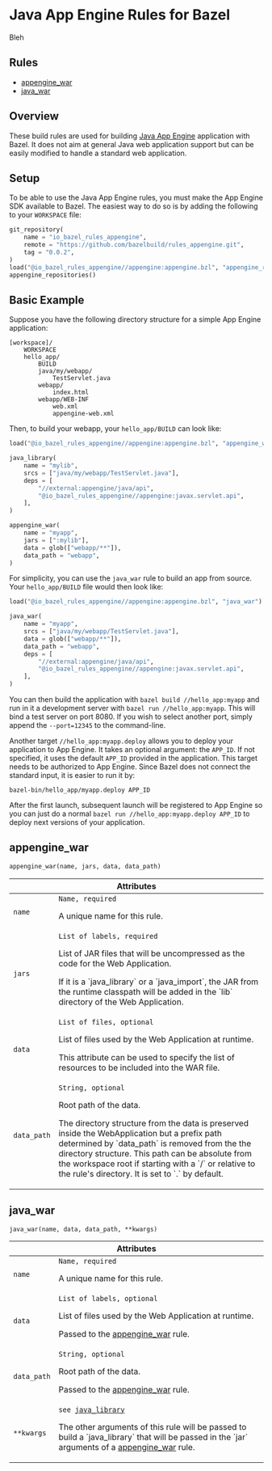 # Java App Engine Rules for Bazel
Bleh
<div class="toc">
  <h2>Rules</h2>
  <ul>
    <li><a href="#appengine_war">appengine_war</a></li>
    <li><a href="#java_war">java_war</a></li>
  </ul>
</div>

## Overview

These build rules are used for building
[Java App Engine](https://cloud.google.com/appengine/docs/java/)
application with Bazel. It does not aim at general Java web application
support but can be easily modified to handle a standard web application.

<a name="setup"></a>
## Setup

To be able to use the Java App Engine rules, you must make the App Engine SDK
available to Bazel. The easiest way to do so is by adding the following to your
`WORKSPACE` file:

```python
git_repository(
    name = "io_bazel_rules_appengine",
    remote = "https://github.com/bazelbuild/rules_appengine.git",
    tag = "0.0.2",
)
load("@io_bazel_rules_appengine//appengine:appengine.bzl", "appengine_repositories")
appengine_repositories()
```

<a name="basic-example"></a>
## Basic Example

Suppose you have the following directory structure for a simple App Engine
application:

```
[workspace]/
    WORKSPACE
    hello_app/
        BUILD
        java/my/webapp/
            TestServlet.java
        webapp/
            index.html
        webapp/WEB-INF
            web.xml
            appengine-web.xml
```

Then, to build your webapp, your `hello_app/BUILD` can look like:

```python
load("@io_bazel_rules_appengine//appengine:appengine.bzl", "appengine_war")

java_library(
    name = "mylib",
    srcs = ["java/my/webapp/TestServlet.java"],
    deps = [
        "//external:appengine/java/api",
        "@io_bazel_rules_appengine//appengine:javax.servlet.api",
    ],
)

appengine_war(
    name = "myapp",
    jars = [":mylib"],
    data = glob(["webapp/**"]),
    data_path = "webapp",
)
```

For simplicity, you can use the `java_war` rule to build an app from source.
Your `hello_app/BUILD` file would then look like:

```python
load("@io_bazel_rules_appengine//appengine:appengine.bzl", "java_war")

java_war(
    name = "myapp",
    srcs = ["java/my/webapp/TestServlet.java"],
    data = glob(["webapp/**"]),
    data_path = "webapp",
    deps = [
        "//external:appengine/java/api",
        "@io_bazel_rules_appengine//appengine:javax.servlet.api",
    ],
)
```

You can then build the application with `bazel build //hello_app:myapp` and
run in it a development server with `bazel run //hello_app:myapp`. This will
bind a test server on port 8080. If you wish to select another port,
simply append the `--port=12345` to the command-line.

Another target `//hello_app:myapp.deploy` allows you to deploy your
application to App Engine. It takes an optional argument: the
`APP_ID`. If not specified, it uses the default `APP_ID` provided in
the application. This target needs to be authorized to App Engine. Since
Bazel does not connect the standard input, it is easier to run it by:
```
bazel-bin/hello_app/myapp.deploy APP_ID
```

After the first launch, subsequent launch will be registered to
App Engine so you can just do a normal `bazel run
//hello_app:myapp.deploy APP_ID` to deploy next versions of
your application.

<a name="appengine_war"></a>
## appengine_war

```python
appengine_war(name, jars, data, data_path)
```

<table class="table table-condensed table-bordered table-params">
  <colgroup>
    <col class="col-param" />
    <col class="param-description" />
  </colgroup>
  <thead>
    <tr>
      <th colspan="2">Attributes</th>
    </tr>
  </thead>
  <tbody>
    <tr>
      <td><code>name</code></td>
      <td>
        <code>Name, required</code>
        <p>A unique name for this rule.</p>
      </td>
    </tr>
    <tr>
      <td><code>jars</code></td>
      <td>
        <code>List of labels, required</code>
        <p>
          List of JAR files that will be uncompressed as the code for the
          Web Application.
        </p>
        <p>
          If it is a `java_library` or a `java_import`, the
          JAR from the runtime classpath will be added in the `lib` directory
          of the Web Application.
        </p>
      </td>
    </tr>
    <tr>
      <td><code>data</code></td>
      <td>
        <code>List of files, optional</code>
        <p>List of files used by the Web Application at runtime.</p>
        <p>
          This attribute can be used to specify the list of resources to
          be included into the WAR file.
        </p>
      </td>
    </tr>
    <tr>
      <td><code>data_path</code></td>
      <td>
        <code>String, optional</code>
        <p>Root path of the data.</p>
        <p>
          The directory structure from the data is preserved inside the
          WebApplication but a prefix path determined by `data_path`
          is removed from the the directory structure. This path can
          be absolute from the workspace root if starting with a `/` or
          relative to the rule's directory. It is set to `.` by default.
        </p>
      </td>
    </tr>
  </tbody>
</table>

<a name="java_war"></a>
## java_war

```
java_war(name, data, data_path, **kwargs)
```

<table class="table table-condensed table-bordered table-params">
  <colgroup>
    <col class="col-param" />
    <col class="param-description" />
  </colgroup>
  <thead>
    <tr>
      <th colspan="2">Attributes</th>
    </tr>
  </thead>
  <tbody>
    <tr>
      <td><code>name</code></td>
      <td>
        <code>Name, required</code>
        <p>A unique name for this rule.</p>
      </td>
    </tr>
    <tr>
      <td><code>data</code></td>
      <td>
        <code>List of labels, optional</code>
        <p>List of files used by the Web Application at runtime.</p>
        <p>Passed to the <a href="#appengine_war">appengine_war</a> rule.</p>
      </td>
    </tr>
    <tr>
      <td><code>data_path</code></td>
      <td>
        <code>String, optional</code>
        <p>Root path of the data.</p>
        <p>Passed to the <a href="#appengine_war">appengine_war</a> rule.</p>
      </td>
    </tr>
    <tr>
      <td><code>**kwargs</code></td>
      <td>
        <code>see <a href="http://bazel.io/docs/be/java.html#java_library">java_library</a></code>
        <p>
          The other arguments of this rule will be passed to build a `java_library`
          that will be passed in the `jar` arguments of a
          <a href="#appengine_war">appengine_war</a> rule.
        </p>
      </td>
    </tr>
  </tbody>
</table>
